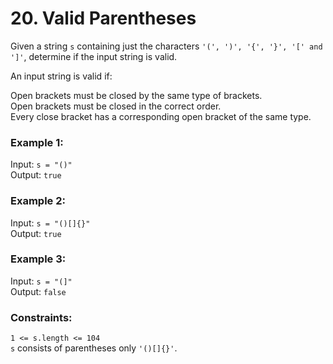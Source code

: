 # 20. Valid Parentheses  
  
Given a string ```s``` containing just the characters ```'(', ')', '{', '}', '[' and ']'```, determine if the input string is valid.  
  
An input string is valid if:  
  
Open brackets must be closed by the same type of brackets.  
Open brackets must be closed in the correct order.  
Every close bracket has a corresponding open bracket of the same type.  
   
  
### **Example 1:**  
Input: ```s = "()"```  
Output: ```true```  
  
### **Example 2:**  
Input: ```s = "()[]{}"```  
Output: ```true```  
  
### **Example 3:**  
Input: ```s = "(]"```  
Output: ```false```  
   
  
### **Constraints:**  
```1 <= s.length <= 104```  
```s``` consists of parentheses only ```'()[]{}'```.  